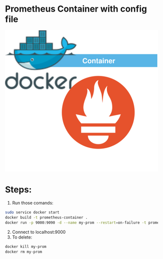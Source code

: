 
<p align="center">
<h1>Prometheus Container with config file</h1>
<img src="https://github.com/Joska99/joska/blob/main/docker/prometheus/diagram.drawio.svg">
</p>

<h1>Steps:</h1>

1. Run those comands:
```bash
sudo service docker start  
docker build -t prometheus-container .
docker run -p 9000:9090 -d --name my-prom --restart=on-failure -t prometheus-container
```
2. Connect to localhost:9000 
3. To delete:
```Bash
docker kill my-prom
docker rm my-prom
```
